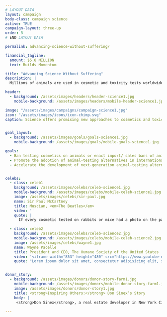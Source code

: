 ```yaml
---
# LAYOUT DATA
layout: campaign
body-class: campaign science
active: TRUE
campaign-layout: three-up
order: 5
# END LAYOUT DATA

permalink: advancing-science-without-suffering/

financial_tagline:
  amount: $5.8 MILLION
  text: Builds Momentum

title: "Advancing Science Without Suffering"
description: |
  Millions of animals are used in cosmetic and toxicity tests worldwide, despite growing recognition of flaws inherent in such tests. We’ve already partnered with Procter & Gamble to develop AltTox.org, a site dedicated to advancing non-animal methods of toxicity testing. We can build on that momentum to promote 21st-century science and speed the adoption of alternatives.

header:
  - background: /assets/images/headers/header-science1.jpg
    mobile-background: /assets/images/headers/mobile-header-science1.jpg

image: "/assets/images/campaigns/campaign-science1.jpg"
icon: "/assets/images/icons/icon-chimp.svg"
caption: Science offers promising new approaches to cosmetics and toxicity testing, saving animals from torturous lives in labs.


goal_layout:
  - background: /assets/images/goals/goals-science1.jpg
    mobile-background: /assets/images/goals/mobile-goals-science1.jpg

goals:
  - Ban testing cosmetics on animals or enact import/ sales bans of animal-tested cosmetics in three major markets and make progress toward ending mandatory cosmetics animal testing in China.
  - Promote the adoption of animal-testing alternatives in international industry regulations.
  - Accelerate the development of next-generation animal-testing alternatives by steering public and private funding toward non-animal technologies.


celebs:
  - class: celeb1
    background: /assets/images/celebs/celeb-science1.jpg
    mobile-background: /assets/images/celebs/mobile-celeb-science1.jpg
    image: /assets/images/celebs/sir-paul.jpg
    name: Sir Paul McCartney
    title: Muscian, <em>The Beatles</em>
    video: ''
    quote: |
      If every cosmetic tested on rabbits or mice had a photo on the packaging showing these animals with weeping swollen eyes and inflamed skin, <em>I BELIEVE EVERYONE WOULD LEAVE CRUELTY ON THE SHELF.</em>

  - class: celeb2
    background: /assets/images/celebs/celeb-science2.jpg
    mobile-background: /assets/images/celebs/mobile-celeb-science2.jpg
    image: /assets/images/celebs/wayne1.jpg
    name: Wayne Pacelle
    title: President and CEO, The Humane Society of the United States
    video: '<iframe width="853" height="480" src="https://www.youtube-nocookie.com/embed/vAgQREBFkL4?rel=0" frameborder="0" allowfullscreen></iframe>'
    quote: "Lorem ipsum dolor sit amet, consectetur adipisicing elit, sed do eiusmod tempor incididunt ut labore et dolore magna aliqua. Ut enim ad minim veniam, quis nostrud exercitation ullamco. laboris nisi ut aliquip ex ea commodo consequat."


donor_story: 
  - background: /assets/images/donors/donor-story-farm1.jpg
    mobile-background: /assets/images/donors/mobile-donor-story-farm1.jpg
    image: /assets/images/donors/donor-story1.jpg
    title: <strong>Inspiring Others:</strong> Don Sinex’s Story
    body: |
     <strong>Don Sinex</strong>, a real estate developer in New York City and Vermont, inherited his compassion for all animals—and especially dogs—from his mother, and now he’s dedicated to eliminating animal cruelty. A longtime friend of The HSUS, Don has given generously to our programs to save animals from cruel situations such as puppy mills. In 2014, in partnership with Shoshi Fu and Devonwood Investors LLC, Don asked that his donation be used to customize a special vehicle for our Animal Rescue Team. In recognition of his gift, the customized truck and shelter trailer will be named Rescue Team Ranger and Rescue Team Chloe after his two beloved English springer spaniels. Don hopes that generous gifts like his will inspire others to support the lifesaving work of The HSUS.

---
```

